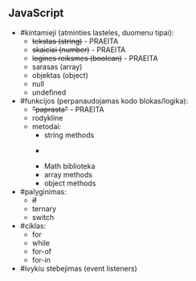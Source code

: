 ## JavaScript

-   #kintamieji (atminties lasteles, duomenu tipai):
    -   ~~tekstas (string)~~ - PRAEITA
    -   ~~skaiciai (number)~~ - PRAEITA
    -   ~~logines reiksmes (boolean)~~ - PRAEITA
    -   sarasas (array)
    -   objektas (object)
    -   null
    -   undefined
-   #funkcijos (perpanaudojamas kodo blokas/logika):
    -   ~~"paprasta"~~ - PRAEITA
    -   rodykline
    -   metodai:
        -   string methods
        -   ~~~number methods~~~
        -   Math biblioteka
        -   array methods
        -   object methods
-  #palyginimas:
    - ~~if~~
    -   ternary
    -   switch
-   #ciklas:
    -   for
    -   while
    -   for-of
    -   for-in
-   #ivykiu stebejimas (event listeners)